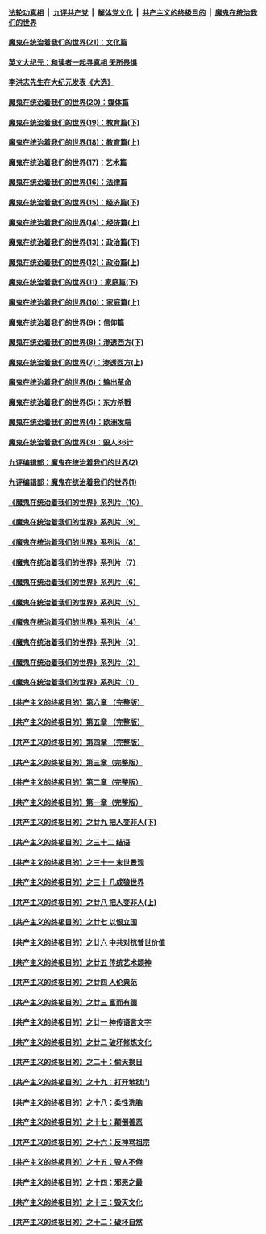 ####  [法轮功真相](../../../../basic/blob/master/README.md?t=12292131) &nbsp;|&nbsp; [九评共产党](../../../../9ping.md/blob/master/README.md?t=12292131) &nbsp;|&nbsp; [解体党文化](../../../../jtdwh.md/blob/master/README.md?t=12292131)  &nbsp;|&nbsp; [共产主义的终极目的](../../../../gczydzjmd.md/blob/master/README.md?t=12292131) &nbsp;|&nbsp; [魔鬼在统治我们的世界](../../../../mgztzwmdsj.md/blob/master/README.md?t=12292131) 

#### [魔鬼在统治着我们的世界(21)：文化篇](../pages/nsc422/n10597706.md?t=12292131) 

#### [英文大纪元：和读者一起寻真相 无所畏惧](../pages/nsc422/n12542027.md?t=12292131) 

#### [李洪志先生在大纪元发表《大选》](../pages/nsc422/n12534746.md?t=12292131) 

#### [魔鬼在统治着我们的世界(20)：媒体篇](../pages/nsc422/n10586579.md?t=12292131) 

#### [魔鬼在统治着我们的世界(19)：教育篇(下)](../pages/nsc422/n10564808.md?t=12292131) 

#### [魔鬼在统治着我们的世界(18)：教育篇(上)](../pages/nsc422/n10526970.md?t=12292131) 

#### [魔鬼在统治着我们的世界(17)：艺术篇](../pages/nsc422/n10499093.md?t=12292131) 

#### [魔鬼在统治着我们的世界(16)：法律篇](../pages/nsc422/n10485969.md?t=12292131) 

#### [魔鬼在统治着我们的世界(15)：经济篇(下)](../pages/nsc422/n10469975.md?t=12292131) 

#### [魔鬼在统治着我们的世界(14)：经济篇(上)](../pages/nsc422/n10457370.md?t=12292131) 

#### [魔鬼在统治着我们的世界(13)：政治篇(下)](../pages/nsc422/n10448270.md?t=12292131) 

#### [魔鬼在统治着我们的世界(12)：政治篇(上)](../pages/nsc422/n10444576.md?t=12292131) 

#### [魔鬼在统治着我们的世界(11)：家庭篇(下)](../pages/nsc422/n10440961.md?t=12292131) 

#### [魔鬼在统治着我们的世界(10)：家庭篇(上)](../pages/nsc422/n10435448.md?t=12292131) 

#### [魔鬼在统治着我们的世界(9)：信仰篇](../pages/nsc422/n10432159.md?t=12292131) 

#### [魔鬼在统治着我们的世界(8)：渗透西方(下)](../pages/nsc422/n10429603.md?t=12292131) 

#### [魔鬼在统治着我们的世界(7)：渗透西方(上)](../pages/nsc422/n10426013.md?t=12292131) 

#### [魔鬼在统治着我们的世界(6)：输出革命](../pages/nsc422/n10421536.md?t=12292131) 

#### [魔鬼在统治着我们的世界(5)：东方杀戮](../pages/nsc422/n10417707.md?t=12292131) 

#### [魔鬼在统治着我们的世界(4)：欧洲发端](../pages/nsc422/n10414890.md?t=12292131) 

#### [魔鬼在统治着我们的世界(3)：毁人36计](../pages/nsc422/n10411583.md?t=12292131) 

#### [九评编辑部：魔鬼在统治着我们的世界(2)](../pages/nsc422/n10410036.md?t=12292131) 

#### [九评编辑部：魔鬼在统治着我们的世界(1)](../pages/nsc422/n10406825.md?t=12292131) 

#### [《魔鬼在统治着我们的世界》系列片（10）](../pages/nsc422/n12292670.md?t=12292131) 

#### [《魔鬼在统治着我们的世界》系列片（9）](../pages/nsc422/n12290859.md?t=12292131) 

#### [《魔鬼在统治着我们的世界》系列片（8）](../pages/nsc422/n12287445.md?t=12292131) 

#### [《魔鬼在统治着我们的世界》系列片（7）](../pages/nsc422/n12283425.md?t=12292131) 

#### [《魔鬼在统治着我们的世界》系列片（6）](../pages/nsc422/n12282314.md?t=12292131) 

#### [《魔鬼在统治着我们的世界》系列片（5）](../pages/nsc422/n12281419.md?t=12292131) 

#### [《魔鬼在统治着我们的世界》系列片（4）](../pages/nsc422/n12274024.md?t=12292131) 

#### [《魔鬼在统治着我们的世界》系列片（3）](../pages/nsc422/n12271322.md?t=12292131) 

#### [《魔鬼在统治着我们的世界》系列片（2）](../pages/nsc422/n12269049.md?t=12292131) 

#### [《魔鬼在统治着我们的世界》系列片（1）](../pages/nsc422/n12267575.md?t=12292131) 

#### [【共产主义的终极目的】第六章 （完整版）](../pages/nsc422/n11428913.md?t=12292131) 

#### [【共产主义的终极目的】第五章 （完整版）](../pages/nsc422/n11428912.md?t=12292131) 

#### [【共产主义的终极目的】第四章 （完整版）](../pages/nsc422/n11428907.md?t=12292131) 

#### [【共产主义的终极目的】第三章（完整版）](../pages/nsc422/n11428848.md?t=12292131) 

#### [【共产主义的终极目的】第二章（完整版）](../pages/nsc422/n11428831.md?t=12292131) 

#### [【共产主义的终极目的】第一章（完整版）](../pages/nsc422/n11417651.md?t=12292131) 

#### [【共产主义的终极目的】之廿九 把人变非人(下)](../pages/nsc422/n11344140.md?t=12292131) 

#### [【共产主义的终极目的】之三十二 结语](../pages/nsc422/n11360535.md?t=12292131) 

#### [【共产主义的终极目的】之三十一 末世景观](../pages/nsc422/n11351129.md?t=12292131) 

#### [【共产主义的终极目的】之三十 几成狼世界](../pages/nsc422/n11348280.md?t=12292131) 

#### [【共产主义的终极目的】之廿八 把人变非人(上)](../pages/nsc422/n11340492.md?t=12292131) 

#### [【共产主义的终极目的】之廿七 以恨立国](../pages/nsc422/n11336944.md?t=12292131) 

#### [【共产主义的终极目的】之廿六 中共对抗普世价值](../pages/nsc422/n11324785.md?t=12292131) 

#### [【共产主义的终极目的】之廿五 传统艺术颂神](../pages/nsc422/n11296396.md?t=12292131) 

#### [【共产主义的终极目的】之廿四 人伦典范](../pages/nsc422/n11296397.md?t=12292131) 

#### [【共产主义的终极目的】之廿三 富而有德](../pages/nsc422/n11283598.md?t=12292131) 

#### [【共产主义的终极目的】之廿一 神传语言文字](../pages/nsc422/n11263265.md?t=12292131) 

#### [【共产主义的终极目的】之廿二 破坏修炼文化](../pages/nsc422/n11245728.md?t=12292131) 

#### [【共产主义的终极目的】之二十：偷天换日](../pages/nsc422/n11238846.md?t=12292131) 

#### [【共产主义的终极目的】之十九：打开地狱门](../pages/nsc422/n11206376.md?t=12292131) 

#### [【共产主义的终极目的】之十八：柔性洗脑](../pages/nsc422/n11199994.md?t=12292131) 

#### [【共产主义的终极目的】之十七：颠倒善恶](../pages/nsc422/n11179782.md?t=12292131) 

#### [【共产主义的终极目的】之十六：反神骂祖宗](../pages/nsc422/n11166798.md?t=12292131) 

#### [【共产主义的终极目的】之十五：毁人不倦](../pages/nsc422/n11166792.md?t=12292131) 

#### [【共产主义的终极目的】之十四：邪恶之最](../pages/nsc422/n11150249.md?t=12292131) 

#### [【共产主义的终极目的】之十三：毁灭文化](../pages/nsc422/n11135227.md?t=12292131) 

#### [【共产主义的终极目的】之十二：破坏自然](../pages/nsc422/n11135214.md?t=12292131) 

